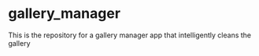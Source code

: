 # gallery_manager
This is the repository for a gallery manager app that intelligently cleans the gallery
